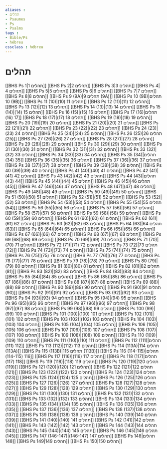 ```yaml
---
aliases : 
- תהלים
- Psaumes
- Ps
- Psalms
tags : 
- Bible/Ps
- hébreu
cssclass : hébreu
---
```


# תהלים

[[BHS Ps 1|תהלים 1]]
[[BHS Ps 2|תהלים 2]]
[[BHS Ps 3|תהלים 3]]
[[BHS Ps 4|תהלים 4]]
[[BHS Ps 5|תהלים 5]]
[[BHS Ps 6|תהלים 6]]
[[BHS Ps 7|תהלים 7]]
[[BHS Ps 8|תהלים 8]]
[[BHS Ps 9 (9A)|תהלים 9 (9A)]]
[[BHS Ps 10 (9B)|תהלים 10 (9B)]]
[[BHS Ps 11 (10)|תהלים 11 (10)]]
[[BHS Ps 12 (11)|תהלים 12 (11)]]
[[BHS Ps 13 (12)|תהלים 13 (12)]]
[[BHS Ps 14 (13)|תהלים 14 (13)]]
[[BHS Ps 15 (14)|תהלים 15 (14)]]
[[BHS Ps 16 (15)|תהלים 16 (15)]]
[[BHS Ps 17 (16)|תהלים 17 (16)]]
[[BHS Ps 18 (17)|תהלים 18 (17)]]
[[BHS Ps 19 (18)|תהלים 19 (18)]]
[[BHS Ps 20 (19)|תהלים 20 (19)]]
[[BHS Ps 21 (20)|תהלים 21 (20)]]
[[BHS Ps 22 (21)|תהלים 22 (21)]]
[[BHS Ps 23 (22)|תהלים 23 (22)]]
[[BHS Ps 24 (23)|תהלים 24 (23)]]
[[BHS Ps 25 (24)|תהלים 25 (24)]]
[[BHS Ps 26 (25)|תהלים 26 (25)]]
[[BHS Ps 27 (26)|תהלים 27 (26)]]
[[BHS Ps 28 (27)|תהלים 28 (27)]]
[[BHS Ps 29 (28)|תהלים 29 (28)]]
[[BHS Ps 30 (29)|תהלים 30 (29)]]
[[BHS Ps 31 (30)|תהלים 31 (30)]]
[[BHS Ps 32 (31)|תהלים 32 (31)]]
[[BHS Ps 33 (32)|תהלים 33 (32)]]
[[BHS Ps 34 (33)|תהלים 34 (33)]]
[[BHS Ps 35 (34)|תהלים 35 (34)]]
[[BHS Ps 36 (35)|תהלים 36 (35)]]
[[BHS Ps 37 (36)|תהלים 37 (36)]]
[[BHS Ps 38 (37)|תהלים 38 (37)]]
[[BHS Ps 39 (38)|תהלים 39 (38)]]
[[BHS Ps 40 (39)|תהלים 40 (39)]]
[[BHS Ps 41 (40)|תהלים 41 (40)]]
[[BHS Ps 42 (41)|תהלים 42 (41)]]
[[BHS Ps 43 (42)|תהלים 43 (42)]]
[[BHS Ps 44 (43)|תהלים 44 (43)]]
[[BHS Ps 45 (44)|תהלים 45 (44)]]
[[BHS Ps 46 (45)|תהלים 46 (45)]]
[[BHS Ps 47 (46)|תהלים 47 (46)]]
[[BHS Ps 48 (47)|תהלים 48 (47)]]
[[BHS Ps 49 (48)|תהלים 49 (48)]]
[[BHS Ps 50 (49)|תהלים 50 (49)]]
[[BHS Ps 51 (50)|תהלים 51 (50)]]
[[BHS Ps 52 (51)|תהלים 52 (51)]]
[[BHS Ps 53 (52)|תהלים 53 (52)]]
[[BHS Ps 54 (53)|תהלים 54 (53)]]
[[BHS Ps 55 (54)|תהלים 55 (54)]]
[[BHS Ps 56 (55)|תהלים 56 (55)]]
[[BHS Ps 57 (56)|תהלים 57 (56)]]
[[BHS Ps 58 (57)|תהלים 58 (57)]]
[[BHS Ps 59 (58)|תהלים 59 (58)]]
[[BHS Ps 60 (59)|תהלים 60 (59)]]
[[BHS Ps 61 (60)|תהלים 61 (60)]]
[[BHS Ps 62 (61)|תהלים 62 (61)]]
[[BHS Ps 63 (62)|תהלים 63 (62)]]
[[BHS Ps 64 (63)|תהלים 64 (63)]]
[[BHS Ps 65 (64)|תהלים 65 (64)]]
[[BHS Ps 66 (65)|תהלים 66 (65)]]
[[BHS Ps 67 (66)|תהלים 67 (66)]]
[[BHS Ps 68 (67)|תהלים 68 (67)]]
[[BHS Ps 69 (68)|תהלים 69 (68)]]
[[BHS Ps 70 (69)|תהלים 70 (69)]]
[[BHS Ps 71 (70)|תהלים 71 (70)]]
[[BHS Ps 72 (71)|תהלים 72 (71)]]
[[BHS Ps 73 (72)|תהלים 73 (72)]]
[[BHS Ps 74 (73)|תהלים 74 (73)]]
[[BHS Ps 75 (74)|תהלים 75 (74)]]
[[BHS Ps 76 (75)|תהלים 76 (75)]]
[[BHS Ps 77 (76)|תהלים 77 (76)]]
[[BHS Ps 78 (77)|תהלים 78 (77)]]
[[BHS Ps 79 (78)|תהלים 79 (78)]]
[[BHS Ps 80 (79)|תהלים 80 (79)]]
[[BHS Ps 81 (80)|תהלים 81 (80)]]
[[BHS Ps 82 (81)|תהלים 82 (81)]]
[[BHS Ps 83 (82)|תהלים 83 (82)]]
[[BHS Ps 84 (83)|תהלים 84 (83)]]
[[BHS Ps 85 (84)|תהלים 85 (84)]]
[[BHS Ps 86 (85)|תהלים 86 (85)]]
[[BHS Ps 87 (86)|תהלים 87 (86)]]
[[BHS Ps 88 (87)|תהלים 88 (87)]]
[[BHS Ps 89 (88)|תהלים 89 (88)]]
[[BHS Ps 90 (89)|תהלים 90 (89)]]
[[BHS Ps 91 (90)|תהלים 91 (90)]]
[[BHS Ps 92 (91)|תהלים 92 (91)]]
[[BHS Ps 93 (92)|תהלים 93 (92)]]
[[BHS Ps 94 (93)|תהלים 94 (93)]]
[[BHS Ps 95 (94)|תהלים 95 (94)]]
[[BHS Ps 96 (95)|תהלים 96 (95)]]
[[BHS Ps 97 (96)|תהלים 97 (96)]]
[[BHS Ps 98 (97)|תהלים 98 (97)]]
[[BHS Ps 99 (98)|תהלים 99 (98)]]
[[BHS Ps 100 (99)|תהלים 100 (99)]]
[[BHS Ps 101 (100)|תהלים 101 (100)]]
[[BHS Ps 102 (101)|תהלים 102 (101)]]
[[BHS Ps 103 (102)|תהלים 103 (102)]]
[[BHS Ps 104 (103)|תהלים 104 (103)]]
[[BHS Ps 105 (104)|תהלים 105 (104)]]
[[BHS Ps 106 (105)|תהלים 106 (105)]]
[[BHS Ps 107 (106)|תהלים 107 (106)]]
[[BHS Ps 108 (107)|תהלים 108 (107)]]
[[BHS Ps 109 (108)|תהלים 109 (108)]]
[[BHS Ps 110 (109)|תהלים 110 (109)]]
[[BHS Ps 111 (110)|תהלים 111 (110)]]
[[BHS Ps 112 (111)|תהלים 112 (111)]]
[[BHS Ps 113 (112)|תהלים 113 (112)]]
[[BHS Ps 114 (113A)|תהלים 114 (113A)]]
[[BHS Ps 115 (113B)|תהלים 115 (113B)]]
[[BHS Ps 116 (114-115)|תהלים 116 (114-115)]]
[[BHS Ps 117 (116)|תהלים 117 (116)]]
[[BHS Ps 118 (117)|תהלים 118 (117)]]
[[BHS Ps 119 (118)|תהלים 119 (118)]]
[[BHS Ps 120 (119)|תהלים 120 (119)]]
[[BHS Ps 121 (120)|תהלים 121 (120)]]
[[BHS Ps 122 (121)|תהלים 122 (121)]]
[[BHS Ps 123 (122)|תהלים 123 (122)]]
[[BHS Ps 124 (123)|תהלים 124 (123)]]
[[BHS Ps 125 (124)|תהלים 125 (124)]]
[[BHS Ps 126 (125)|תהלים 126 (125)]]
[[BHS Ps 127 (126)|תהלים 127 (126)]]
[[BHS Ps 128 (127)|תהלים 128 (127)]]
[[BHS Ps 129 (128)|תהלים 129 (128)]]
[[BHS Ps 130 (129)|תהלים 130 (129)]]
[[BHS Ps 131 (130)|תהלים 131 (130)]]
[[BHS Ps 132 (131)|תהלים 132 (131)]]
[[BHS Ps 133 (132)|תהלים 133 (132)]]
[[BHS Ps 134 (133)|תהלים 134 (133)]]
[[BHS Ps 135 (134)|תהלים 135 (134)]]
[[BHS Ps 136 (135)|תהלים 136 (135)]]
[[BHS Ps 137 (136)|תהלים 137 (136)]]
[[BHS Ps 138 (137)|תהלים 138 (137)]]
[[BHS Ps 139 (138)|תהלים 139 (138)]]
[[BHS Ps 140 (139)|תהלים 140 (139)]]
[[BHS Ps 141 (140)|תהלים 141 (140)]]
[[BHS Ps 142 (141)|תהלים 142 (141)]]
[[BHS Ps 143 (142)|תהלים 143 (142)]]
[[BHS Ps 144 (143)|תהלים 144 (143)]]
[[BHS Ps 145 (144)|תהלים 145 (144)]]
[[BHS Ps 146 (145)|תהלים 146 (145)]]
[[BHS Ps 147 (146-147)|תהלים 147 (146-147)]]
[[BHS Ps 148|תהלים 148]]
[[BHS Ps 149|תהלים 149]]
[[BHS Ps 150|תהלים 150]]
